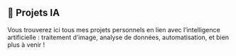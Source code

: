## 🤖 Projets IA
Vous trouverez ici tous mes projets personnels en lien avec l’intelligence artificielle : traitement d’image, analyse de données, automatisation, et bien plus à venir !

